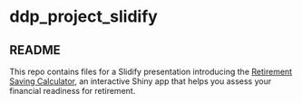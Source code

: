 ddp_project_slidify
===================
## README

This repo contains files for a Slidify presentation introducing the [Retirement Saving Calculator](https://coopersnail.shinyapps.io/retire_saving_calc/), an interactive Shiny app that helps you assess your financial readiness for retirement. 
